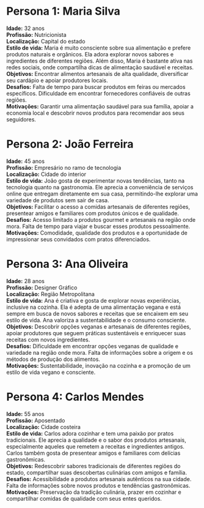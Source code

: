 # Persona 1: Maria Silva

**Idade:** 32 anos  
**Profissão:** Nutricionista  
**Localização:** Capital do estado  
**Estilo de vida:** Maria é muito consciente sobre sua alimentação e prefere produtos naturais e orgânicos. Ela adora explorar novos sabores e ingredientes de diferentes regiões. Além disso, Maria é bastante ativa nas redes sociais, onde compartilha dicas de alimentação saudável e receitas.  
**Objetivos:** Encontrar alimentos artesanais de alta qualidade, diversificar seu cardápio e apoiar produtores locais.  
**Desafios:** Falta de tempo para buscar produtos em feiras ou mercados específicos. Dificuldade em encontrar fornecedores confiáveis de outras regiões.  
**Motivações:** Garantir uma alimentação saudável para sua família, apoiar a economia local e descobrir novos produtos para recomendar aos seus seguidores.

# Persona 2: João Ferreira

**Idade:** 45 anos  
**Profissão:** Empresário no ramo de tecnologia  
**Localização:** Cidade do interior  
**Estilo de vida:** João gosta de experimentar novas tendências, tanto na tecnologia quanto na gastronomia. Ele aprecia a conveniência de serviços online que entregam diretamente em sua casa, permitindo-lhe explorar uma variedade de produtos sem sair de casa.  
**Objetivos:** Facilitar o acesso a comidas artesanais de diferentes regiões, presentear amigos e familiares com produtos únicos e de qualidade.  
**Desafios:** Acesso limitado a produtos gourmet e artesanais na região onde mora. Falta de tempo para viajar e buscar esses produtos pessoalmente.  
**Motivações:** Comodidade, qualidade dos produtos e a oportunidade de impressionar seus convidados com pratos diferenciados.

# Persona 3: Ana Oliveira

**Idade:** 28 anos  
**Profissão:** Designer Gráfico  
**Localização:** Região Metropolitana  
**Estilo de vida:** Ana é criativa e gosta de explorar novas experiências, inclusive na cozinha. Ela é adepta de uma alimentação vegana e está sempre em busca de novos sabores e receitas que se encaixem em seu estilo de vida. Ana valoriza a sustentabilidade e o consumo consciente.  
**Objetivos:** Descobrir opções veganas e artesanais de diferentes regiões, apoiar produtores que seguem práticas sustentáveis e enriquecer suas receitas com novos ingredientes.  
**Desafios:** Dificuldade em encontrar opções veganas de qualidade e variedade na região onde mora. Falta de informações sobre a origem e os métodos de produção dos alimentos.  
**Motivações:** Sustentabilidade, inovação na cozinha e a promoção de um estilo de vida vegano e consciente.

# Persona 4: Carlos Mendes

**Idade:** 55 anos  
**Profissão:** Aposentado  
**Localização:** Cidade costeira  
**Estilo de vida:** Carlos adora cozinhar e tem uma paixão por pratos tradicionais. Ele aprecia a qualidade e o sabor dos produtos artesanais, especialmente aqueles que remetem a receitas e ingredientes antigos. Carlos também gosta de presentear amigos e familiares com delícias gastronômicas.  
**Objetivos:** Redescobrir sabores tradicionais de diferentes regiões do estado, compartilhar suas descobertas culinárias com amigos e família.  
**Desafios:** Acessibilidade a produtos artesanais autênticos na sua cidade. Falta de informações sobre novos produtos e tendências gastronômicas.  
**Motivações:** Preservação da tradição culinária, prazer em cozinhar e compartilhar comidas de qualidade com seus entes queridos.